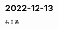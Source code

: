 # 2022-12-13

共 0 条

<!-- BEGIN WEIBO -->
<!-- 最后更新时间 Tue Dec 13 2022 13:00:42 GMT+0800 (China Standard Time) -->

<!-- END WEIBO -->
